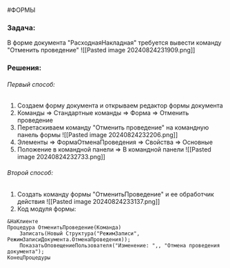 #ФОРМЫ 
### Задача:
В форме документа "РасходнаяНакладная" требуется вывести команду "Отменить проведение"
![[Pasted image 20240824231909.png]]
### Решения:

###### Первый способ:
1. Создаем форму документа и открываем редактор формы документа
2. Команды => Стандартные команды => Форма => Отменить проведение
3. Перетаскиваем команду "Отменить проведение" на командную панель формы
![[Pasted image 20240824232206.png]]
4. Элементы => ФормаОтменаПроведения => Свойства => Основные
5. Положение в командной панели => В командной панели
![[Pasted image 20240824232733.png]]

###### Второй способ:
1. Создать команду формы "ОтменитьПроведение" и ее обработчик действия
![[Pasted image 20240824233137.png]]
2. Код модуля формы:
```bsl
&НаКлиенте
Процедура ОтменитьПроведение(Команда)
	Записать(Новый Структура("РежимЗаписи", РежимЗаписиДокумента.ОтменаПроведения));
	ПоказатьОповещениеПользователя("Изменение: ",, "Отмена проведения документа");
КонецПроцедуры
```